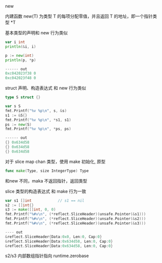 new

内建函数 new(T) 为类型 T 的每项分配零值，并且返回 T 的地址，即一个指针类型 *T 


基本类型的声明和 new 行为类似  
```go
var i int
println(&i, i)

p := new(int)
println(p, *p)

------ out
0xc042023f38 0
0xc042023f48 0
```

struct 声明、构造表达式 和 new 行为类似
```go
type S struct {}

var s S
fmt.Printf("%v %p\n", s, &s)
s1 := &S{}
fmt.Printf("%v %p\n", *s1, s1)
ps := new(S)
fmt.Printf("%v %p\n", *ps, ps)

------ out
{} 0x634d58
{} 0x634d58
{} 0x634d58
```

对于 slice map chan 类型，使用 make 初始化, 原型
```go
func make(Type, size IntegerType) Type
```
和new 不同，maka 不返回指针，返回类型

slice 类型的构造表达式 和 make 行为一致
```go
var s1 []int            // s1 == nil
s2 := []int{}
s3 := make([]int, 0, 0)
fmt.Printf("%#v\n", (*reflect.SliceHeader)(unsafe.Pointer(&s1)))
fmt.Printf("%#v\n", (*reflect.SliceHeader)(unsafe.Pointer(&s2)))
fmt.Printf("%#v\n", (*reflect.SliceHeader)(unsafe.Pointer(&s3)))

---- out
&reflect.SliceHeader{Data:0x0, Len:0, Cap:0}
&reflect.SliceHeader{Data:0x634d58, Len:0, Cap:0}
&reflect.SliceHeader{Data:0x634d58, Len:0, Cap:0}
```
s2/s3 内部数组指针指向 runtime.zerobase